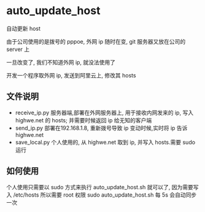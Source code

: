 auto_update_host
================

自动更新 host

由于公司使用的是拨号的 pppoe, 外网 ip 随时在变, git 服务器又放在公司的 server 上

一旦改变了, 我们不知道外网 ip, 就没法使用了

开发一个程序取外网 ip, 发送到阿里云上, 修改其 hosts

## 文件说明

* receive_ip.py 服务器端,部署在外网服务器上, 用于接收内网发来的 ip, 写入 highwe.net 的 hosts; 并需要时候返回 ip 给无知的客户端
* send_ip.py 部署在192.168.1.8, 重新拨号导致 ip 变动时候,实时将 ip 告诉 highwe.net
* save_local.py 个人使用的, 从 highwe.net 取到 ip, 并写入 hosts.需要 sudo 运行

## 如何使用
个人使用只需要以 sudo 方式来执行 auto_update_host.sh 就可以了, 因为需要写入 /etc/hosts 所以需要 root 权限
    sudo auto_update_host.sh
每 5s 会自动同步一次
